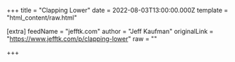 
+++
title = "Clapping Lower"
date = 2022-08-03T13:00:00.000Z
template = "html_content/raw.html"

[extra]
feedName = "jefftk.com"
author = "Jeff Kaufman"
originalLink = "https://www.jefftk.com/p/clapping-lower"
raw = ""

+++

